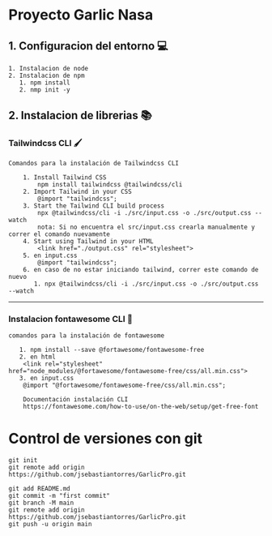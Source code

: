 # Proyecto Garlic Nasa

## 1. Configuracion del entorno 💻
    1. Instalacion de node
    2. Instalacion de npm
       1. npm install
       2. nmp init -y


## 2. Instalacion de librerias 📚
### Tailwindcss CLI 🖌️

    Comandos para la instalación de Tailwindcss CLI 
    
        1. Install Tailwind CSS
            npm install tailwindcss @tailwindcss/cli
        2. Import Tailwind in your CSS
            @import "tailwindcss";
        3. Start the Tailwind CLI build process
            npx @tailwindcss/cli -i ./src/input.css -o ./src/output.css --watch
            nota: Si no encuentra el src/input.css crearla manualmente y correr el comando nuevamente
        4. Start using Tailwind in your HTML
            <link href="./output.css" rel="stylesheet">
        5. en input.css
            @import "tailwindcss";
        6. en caso de no estar iniciando tailwind, correr este comando de nuevo
           1. npx @tailwindcss/cli -i ./src/input.css -o ./src/output.css --watch
 ___
 
 ### Instalacion fontawesome CLI 🍕
    
    comandos para la instalación de fontawesome 
    
       1. npm install --save @fortawesome/fontawesome-free
       2. en html
        <link rel="stylesheet" href="node_modules/@fortawesome/fontawesome-free/css/all.min.css">
       3. en input.css
        @import "@fortawesome/fontawesome-free/css/all.min.css";  

        Documentación instalación CLI
        https://fontawesome.com/how-to-use/on-the-web/setup/get-free-font


# Control de versiones con git

    git init
    git remote add origin https://github.com/jsebastiantorres/GarlicPro.git

    git add README.md
    git commit -m "first commit"
    git branch -M main
    git remote add origin https://github.com/jsebastiantorres/GarlicPro.git
    git push -u origin main
